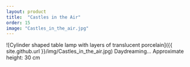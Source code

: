 ```yaml
---
layout: product
title:  "Castles in the Air"
order: 15
image: "Castles_in_the_air.jpg"
---
```


![Cylinder shaped table lamp with layers of translucent porcelain]({{ site.github.url }}/img/Castles_in_the_air.jpg)
Daydreaming…
Approximate height: 30 cm
